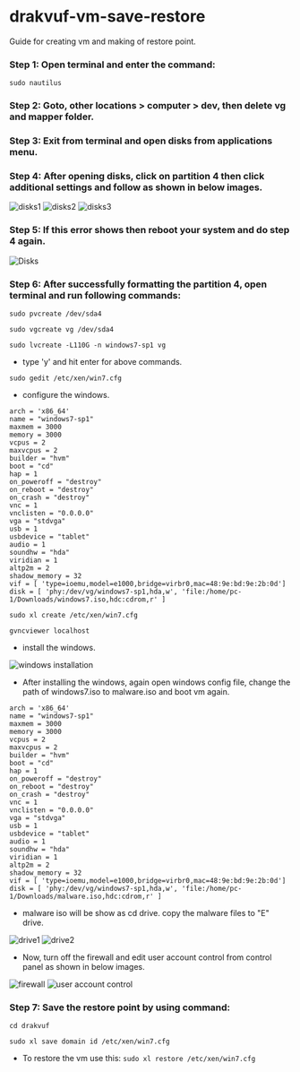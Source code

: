 # drakvuf-vm-save-restore
Guide for creating vm and making of restore point.

### Step 1: Open terminal and enter the command:
 `sudo nautilus`

### Step 2: Goto, other locations > computer > dev, then delete vg and mapper folder.

### Step 3: Exit from terminal and open disks from applications menu.

### Step 4: After opening disks, click on partition 4 then click additional settings and follow as shown in below images.

<img title="Image 1" alt="disks1" src="/images/disks.png">

<img title="Image 2" alt="disks2" src="/images/disks2.png">

<img title="Image 3" alt="disks3" src="/images/disks3.png">


### Step 5: If this error shows then reboot your system and do step 4 again.

<img title="Image 4" alt="Disks" src="/images/error.png">

### Step 6: After successfully formatting the partition 4, open terminal and run following commands:

`sudo pvcreate /dev/sda4`

`sudo vgcreate vg /dev/sda4`

`sudo lvcreate -L110G -n windows7-sp1 vg`

- type 'y' and hit enter for above commands.

`sudo gedit /etc/xen/win7.cfg`

- configure the windows.

```
arch = 'x86_64'
name = "windows7-sp1"
maxmem = 3000
memory = 3000
vcpus = 2
maxvcpus = 2
builder = "hvm"
boot = "cd"
hap = 1
on_poweroff = "destroy"
on_reboot = "destroy"
on_crash = "destroy"
vnc = 1
vnclisten = "0.0.0.0"
vga = "stdvga"
usb = 1
usbdevice = "tablet"
audio = 1
soundhw = "hda"
viridian = 1
altp2m = 2
shadow_memory = 32
vif = [ 'type=ioemu,model=e1000,bridge=virbr0,mac=48:9e:bd:9e:2b:0d']
disk = [ 'phy:/dev/vg/windows7-sp1,hda,w', 'file:/home/pc-1/Downloads/windows7.iso,hdc:cdrom,r' ]
```

`sudo xl create /etc/xen/win7.cfg`

`gvncviewer localhost`

- install the windows.

<img title="Image 5" alt="windows installation" src="/images/windows.png">

 - After installing the windows, again open windows config file, change the path of windows7.iso to malware.iso and boot vm again.

```
arch = 'x86_64'
name = "windows7-sp1"
maxmem = 3000
memory = 3000
vcpus = 2
maxvcpus = 2
builder = "hvm"
boot = "cd"
hap = 1
on_poweroff = "destroy"
on_reboot = "destroy"
on_crash = "destroy"
vnc = 1
vnclisten = "0.0.0.0"
vga = "stdvga"
usb = 1
usbdevice = "tablet"
audio = 1
soundhw = "hda"
viridian = 1
altp2m = 2
shadow_memory = 32
vif = [ 'type=ioemu,model=e1000,bridge=virbr0,mac=48:9e:bd:9e:2b:0d']
disk = [ 'phy:/dev/vg/windows7-sp1,hda,w', 'file:/home/pc-1/Downloads/malware.iso,hdc:cdrom,r' ]
```

- malware iso will be show as cd drive. copy the malware files to "E" drive.

<img title="Image 6" alt="drive1" src="/images/cd-drive.png">

<img title="Image 7" alt="drive2" src="/images/copy-malware-files.png">

- Now, turn off the firewall and edit user account control from control panel as shown in below images.

<img title="Image 8" alt="firewall" src="/images/firewall.png">

<img title="Image 9" alt="user account control" src="/images/uac1.png">

### Step 7: Save the restore point by using command:

`cd drakvuf`

`sudo xl save domain id /etc/xen/win7.cfg`

- To restore the vm use this:
`sudo xl restore /etc/xen/win7.cfg`



